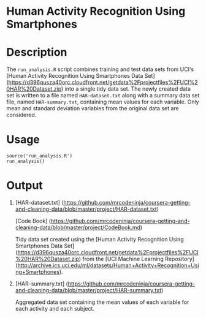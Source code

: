 Human Activity Recognition Using Smartphones
============================================

# Description
The `run_analysis.R` script combines training and test data sets from UCI's [Human Activity Recognition Using Smartphones Data Set] (https://d396qusza40orc.cloudfront.net/getdata%2Fprojectfiles%2FUCI%20HAR%20Dataset.zip) into a single tidy data set. The newly created data set is written to a file named `HAR-dataset.txt` along with a summary data set file, named `HAR-summary.txt`, containing mean values for each variable. Only mean and standard deviation variables from the original data set are considered.

# Usage
``` splus
source('run_analysis.R')
run_analysis()
```

# Output
1. [HAR-dataset.txt] (https://github.com/mrcodeninja/coursera-getting-and-cleaning-data/blob/master/project/HAR-dataset.txt)

   [Code Book] (https://github.com/mrcodeninja/coursera-getting-and-cleaning-data/blob/master/project/CodeBook.md)
   
   Tidy data set created using the [Human Activity Recognition Using Smartphones Data Set] (https://d396qusza40orc.cloudfront.net/getdata%2Fprojectfiles%2FUCI%20HAR%20Dataset.zip) from the [UCI Machine Learning Repository] (http://archive.ics.uci.edu/ml/datasets/Human+Activity+Recognition+Using+Smartphones).

2. [HAR-summary.txt] (https://github.com/mrcodeninja/coursera-getting-and-cleaning-data/blob/master/project/HAR-summary.txt)

   Aggregated data set containing the mean values of each variable for each activity and each subject.